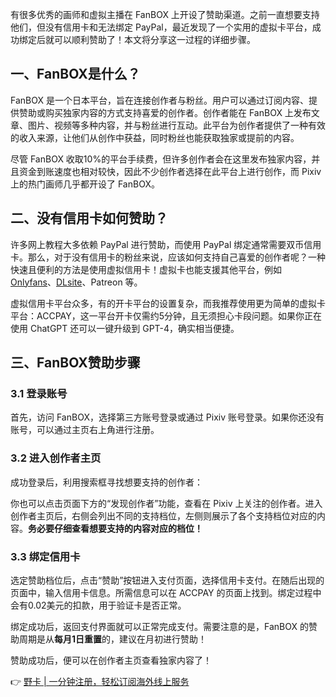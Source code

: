 有很多优秀的画师和虚拟主播在 FanBOX 上开设了赞助渠道。之前一直想要支持他们，但没有信用卡和无法绑定 PayPal，最近发现了一个实用的虚拟卡平台，成功绑定后就可以顺利赞助了！本文将分享这一过程的详细步骤。

## 一、FanBOX是什么？

FanBOX 是一个日本平台，旨在连接创作者与粉丝。用户可以通过订阅内容、提供赞助或购买独家内容的方式支持喜爱的创作者。创作者能在 FanBOX 上发布文章、图片、视频等多种内容，并与粉丝进行互动。此平台为创作者提供了一种有效的收入来源，让他们从创作中获益，同时粉丝也能获取独家或提前的内容。

尽管 FanBOX 收取10%的平台手续费，但许多创作者会在这里发布独家内容，并且资金到账速度也相对较快，因此不少创作者选择在此平台上进行创作，而 Pixiv 上的热门画师几乎都开设了 FanBOX。

## 二、没有信用卡如何赞助？

许多网上教程大多依赖 PayPal 进行赞助，而使用 PayPal 绑定通常需要双币信用卡。那么，对于没有信用卡的粉丝来说，应该如何支持自己喜爱的创作者呢？一种快速且便利的方法是使用虚拟信用卡！虚拟卡也能支援其他平台，例如 [Onlyfans](https://bit.ly/bewildcard)、[DLsite](https://bit.ly/bewildcard)、Patreon 等。

虚拟信用卡平台众多，有的开卡平台的设置复杂，而我推荐使用更为简单的虚拟卡平台：ACCPAY，这一平台开卡仅需约5分钟，且无须担心卡段问题。如果你正在使用 ChatGPT 还可以一键升级到 GPT-4，确实相当便捷。

## 三、FanBOX赞助步骤

### 3.1 登录账号

首先，访问 FanBOX，选择第三方账号登录或通过 Pixiv 账号登录。如果你还没有账号，可以通过主页右上角进行注册。

### 3.2 进入创作者主页

成功登录后，利用搜索框寻找想要支持的创作者：

你也可以点击页面下方的“发现创作者”功能，查看在 Pixiv 上关注的创作者。进入创作者主页后，右侧会列出不同的支持档位，左侧则展示了各个支持档位对应的内容。**务必要仔细查看想要支持的内容对应的档位！**

### 3.3 绑定信用卡

选定赞助档位后，点击“赞助”按钮进入支付页面，选择信用卡支付。在随后出现的页面中，输入信用卡信息。所需信息可以在 ACCPAY 的页面上找到。绑定过程中会有0.02美元的扣款，用于验证卡是否正常。

绑定成功后，返回支付界面就可以正常完成支付。需要注意的是，FanBOX 的赞助周期是从**每月1日重置**的，建议在月初进行赞助！

赞助成功后，便可以在创作者主页查看独家内容了！ 

👉 [野卡 | 一分钟注册，轻松订阅海外线上服务](https://bit.ly/bewildcard)